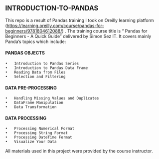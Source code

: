 ## INTRODUCTION-TO-PANDAS
  This repo is a result of Pandas training I took on Oreilly learning platform (https://learning.oreilly.com/course/pandas-for-beginners/9781804612088/) . The training course title is “ Pandas for   Beginners - A Quick Guide” delivered by Simon Sez IT.  It covers mainly Panda’s topics which include: 
  #### PANDAS OBJECTS
    •	Introduction to Pandas Series
    •	Introduction to Pandas Data Frame
    •	Reading Data from Files
    •	Selection and Filtering
  #### DATA PRE-PROCESSING
    •	Handling Missing Values and Duplicates
    •	DataFrame Manipulation
    •	Data Transformation
  #### DATA PROCESSING
    •	Processing Numerical Format
    •	Processing String Format
    •	Processing DateTime Format
    •	Visualize Your Data

  All materials used in this project were provided by the course instructor.
